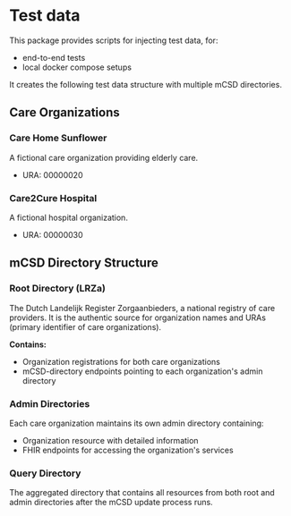 # Test data

This package provides scripts for injecting test data, for:

- end-to-end tests
- local docker compose setups

It creates the following test data structure with multiple mCSD directories.

## Care Organizations

### Care Home Sunflower
A fictional care organization providing elderly care.
- URA: 00000020

### Care2Cure Hospital
A fictional hospital organization.
- URA: 00000030

## mCSD Directory Structure

### Root Directory (LRZa)
The Dutch Landelijk Register Zorgaanbieders, a national registry of care providers. It is the authentic source for organization names and URAs (primary identifier of care organizations).

**Contains:**
- Organization registrations for both care organizations
- mCSD-directory endpoints pointing to each organization's admin directory

### Admin Directories
Each care organization maintains its own admin directory containing:
- Organization resource with detailed information
- FHIR endpoints for accessing the organization's services

### Query Directory
The aggregated directory that contains all resources from both root and admin directories after the mCSD update process runs.
